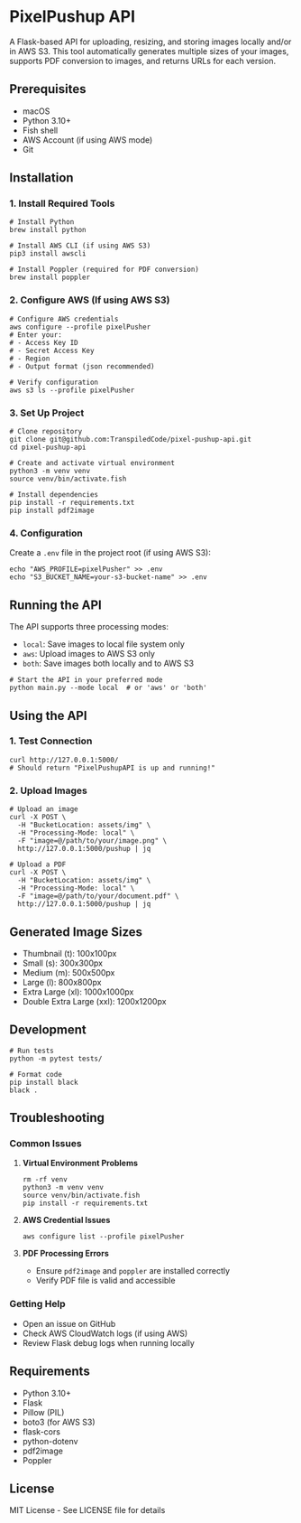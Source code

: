 # PixelPushup API

A Flask-based API for uploading, resizing, and storing images locally and/or in AWS S3. This tool automatically generates multiple sizes of your images, supports PDF conversion to images, and returns URLs for each version.

## Prerequisites

- macOS
- Python 3.10+
- Fish shell
- AWS Account (if using AWS mode)
- Git

## Installation

### 1. Install Required Tools

```fish
# Install Python
brew install python

# Install AWS CLI (if using AWS S3)
pip3 install awscli

# Install Poppler (required for PDF conversion)
brew install poppler
```

### 2. Configure AWS (If using AWS S3)

```fish
# Configure AWS credentials
aws configure --profile pixelPusher
# Enter your:
# - Access Key ID
# - Secret Access Key
# - Region
# - Output format (json recommended)

# Verify configuration
aws s3 ls --profile pixelPusher
```

### 3. Set Up Project

```fish
# Clone repository
git clone git@github.com:TranspiledCode/pixel-pushup-api.git
cd pixel-pushup-api

# Create and activate virtual environment
python3 -m venv venv
source venv/bin/activate.fish

# Install dependencies
pip install -r requirements.txt
pip install pdf2image
```

### 4. Configuration

Create a `.env` file in the project root (if using AWS S3):

```fish
echo "AWS_PROFILE=pixelPusher" >> .env
echo "S3_BUCKET_NAME=your-s3-bucket-name" >> .env
```

## Running the API

The API supports three processing modes:

- `local`: Save images to local file system only
- `aws`: Upload images to AWS S3 only
- `both`: Save images both locally and to AWS S3

```fish
# Start the API in your preferred mode
python main.py --mode local  # or 'aws' or 'both'
```

## Using the API

### 1. Test Connection

```fish
curl http://127.0.0.1:5000/
# Should return "PixelPushupAPI is up and running!"
```

### 2. Upload Images

```fish
# Upload an image
curl -X POST \
  -H "BucketLocation: assets/img" \
  -H "Processing-Mode: local" \
  -F "image=@/path/to/your/image.png" \
  http://127.0.0.1:5000/pushup | jq

# Upload a PDF
curl -X POST \
  -H "BucketLocation: assets/img" \
  -H "Processing-Mode: local" \
  -F "image=@/path/to/your/document.pdf" \
  http://127.0.0.1:5000/pushup | jq
```

## Generated Image Sizes

- Thumbnail (t): 100x100px
- Small (s): 300x300px
- Medium (m): 500x500px
- Large (l): 800x800px
- Extra Large (xl): 1000x1000px
- Double Extra Large (xxl): 1200x1200px

## Development

```fish
# Run tests
python -m pytest tests/

# Format code
pip install black
black .
```

## Troubleshooting

### Common Issues

1. **Virtual Environment Problems**

   ```fish
   rm -rf venv
   python3 -m venv venv
   source venv/bin/activate.fish
   pip install -r requirements.txt
   ```

2. **AWS Credential Issues**

   ```fish
   aws configure list --profile pixelPusher
   ```

3. **PDF Processing Errors**
   - Ensure `pdf2image` and `poppler` are installed correctly
   - Verify PDF file is valid and accessible

### Getting Help

- Open an issue on GitHub
- Check AWS CloudWatch logs (if using AWS)
- Review Flask debug logs when running locally

## Requirements

- Python 3.10+
- Flask
- Pillow (PIL)
- boto3 (for AWS S3)
- flask-cors
- python-dotenv
- pdf2image
- Poppler

## License

MIT License - See LICENSE file for details
